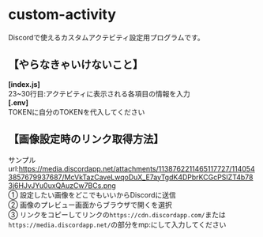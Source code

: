 # custom-activity
Discordで使えるカスタムアクテビティ設定用プログラムです。

## 【やらなきゃいけないこと】
**[index.js]**<br>
23~30行目:アクテビティに表示される各項目の情報を入力<br>
**[.env]**<br>
TOKENに自分のTOKENを代入してください

## 【画像設定時のリンク取得方法】
サンプルurl:https://media.discordapp.net/attachments/1138762211465117727/1140543857679937687/McVkTazCaveLwqoDuX_E7ayTgdK4DPbrKCGcPSIZT4b783j6HJvJYu0uxQAuzCw7BCs.png<br>
① 設定したい画像をどこでもいいからDiscordに送信<br>
② 画像のプレビュー画面からブラウザで開くを選択<br>
③ リンクをコピーしてリンクの`https://cdn.discordapp.com/`または`https://media.discordapp.net/`の部分をmp:にして入力してください<br>
